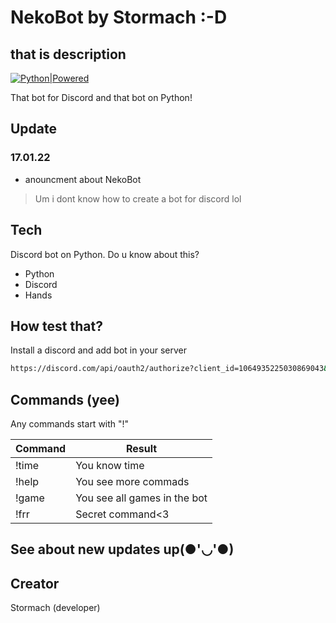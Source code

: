# NekoBot by Stormach :-D
## that is description

[![Python|Powered](https://www.python.org/static/community_logos/python-powered-w-100x40.png)](https://github.com/NonStormach/Neko_bot/blob/main/)

That bot for Discord and that bot on Python!
## Update
### 17.01.22
- anouncment about NekoBot

> Um i dont know how to create a bot for discord lol
## Tech

Discord bot on Python. Do u know about this?
 - Python
 - Discord
 - Hands


## How test that?

Install a discord and add bot in your server

```sh
https://discord.com/api/oauth2/authorize?client_id=1064935225030869043&permissions=8&scope=bot
```

## Commands (yee)

Any commands start with "!"

| Command | Result |
| ------ | ------ |
| !time | You know time |
| !help | You see more commads |
|  !game | You see all games in the bot |
| !frr | Secret command<3 |
## See about new updates up(●'◡'●)
## Creator
Stormach (developer)
